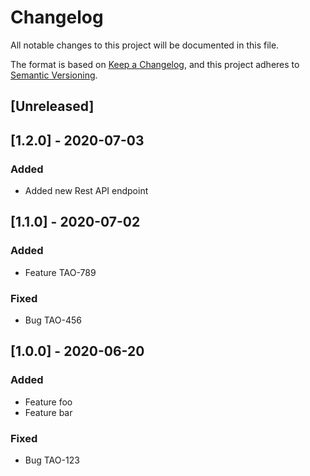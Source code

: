 # Changelog
All notable changes to this project will be documented in this file.

The format is based on [Keep a Changelog](https://keepachangelog.com/en/1.0.0/),
and this project adheres to [Semantic Versioning](https://semver.org/spec/v2.0.0.html).

## [Unreleased]

## [1.2.0] - 2020-07-03
### Added
- Added new Rest API endpoint

## [1.1.0] - 2020-07-02
### Added
- Feature TAO-789
### Fixed
- Bug TAO-456

## [1.0.0] - 2020-06-20
### Added
- Feature foo
- Feature bar

### Fixed
- Bug TAO-123
